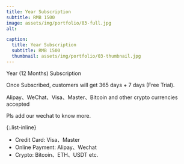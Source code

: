 ```yaml
---
title: Year Subscription
subtitle: RMB 1500
image: assets/img/portfolio/03-full.jpg
alt:

caption:
  title: Year Subscription
  subtitle: RMB 1500
  thumbnail: assets/img/portfolio/03-thumbnail.jpg
---
```

Year (12 Months) Subscription

Once Subscribed, customers will get 365 days + 7 days (Free Trial).

Alipay、WeChat、Visa、Master、Bitcoin and other crypto currencies accepted

Pls add our wechat to know more.

{:.list-inline}
- Credit Card: Visa、Master
- Online Payment: Alipay、Wechat
- Crypto: Bitcoin、ETH、USDT etc.
